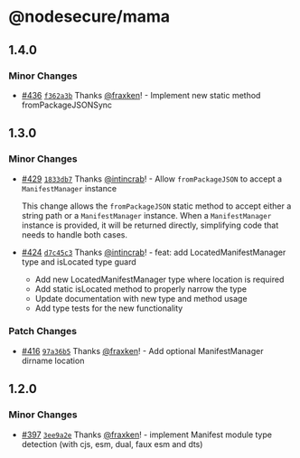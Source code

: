 # @nodesecure/mama

## 1.4.0

### Minor Changes

- [#436](https://github.com/NodeSecure/scanner/pull/436) [`f362a3b`](https://github.com/NodeSecure/scanner/commit/f362a3b75db69e961d85758b9ca7c56849ceaf4a) Thanks [@fraxken](https://github.com/fraxken)! - Implement new static method fromPackageJSONSync

## 1.3.0

### Minor Changes

- [#429](https://github.com/NodeSecure/scanner/pull/429) [`1833db7`](https://github.com/NodeSecure/scanner/commit/1833db7f3ae128be159cfcca29ee6352d516f34a) Thanks [@intincrab](https://github.com/intincrab)! - Allow `fromPackageJSON` to accept a `ManifestManager` instance

  This change allows the `fromPackageJSON` static method to accept either a string path or a `ManifestManager` instance. When a `ManifestManager` instance is provided, it will be returned directly, simplifying code that needs to handle both cases.

- [#424](https://github.com/NodeSecure/scanner/pull/424) [`d7c45c3`](https://github.com/NodeSecure/scanner/commit/d7c45c33c23cca5bbfa1d2c4bfa0f6d8987248a1) Thanks [@intincrab](https://github.com/intincrab)! - feat: add LocatedManifestManager type and isLocated type guard

  - Add new LocatedManifestManager type where location is required
  - Add static isLocated method to properly narrow the type
  - Update documentation with new type and method usage
  - Add type tests for the new functionality

### Patch Changes

- [#416](https://github.com/NodeSecure/scanner/pull/416) [`97a36b5`](https://github.com/NodeSecure/scanner/commit/97a36b523aa9b22900cd4ad822aa6a083e254121) Thanks [@fraxken](https://github.com/fraxken)! - Add optional ManifestManager dirname location

## 1.2.0

### Minor Changes

- [#397](https://github.com/NodeSecure/scanner/pull/397) [`3ee9a2e`](https://github.com/NodeSecure/scanner/commit/3ee9a2e17c877e7ea6fe23fc4ffc86578e6d0b72) Thanks [@fraxken](https://github.com/fraxken)! - implement Manifest module type detection (with cjs, esm, dual, faux esm and dts)
